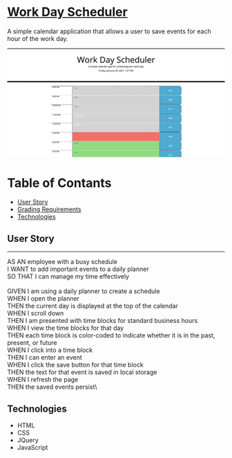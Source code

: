 # [Work Day Scheduler](https://sarah-safarzadeh.github.io/work-day-scheduler/)
A simple calendar application that allows a user to save events for each hour of the work day.

![screenshot](/assets/images/screenshot.png)

# Table of Contants
* [User Story](#user-story)
* [Grading Requirements](#grading-requirments)
* [Technologies](#technologies)

## User Story
---
AS AN employee with a busy schedule\
I WANT to add important events to a daily planner\
SO THAT I can manage my time effectively
\
\
GIVEN I am using a daily planner to create a schedule\
WHEN I open the planner\
THEN the current day is displayed at the top of the calendar\
WHEN I scroll down\
THEN I am presented with time blocks for standard business hours\
WHEN I view the time blocks for that day\
THEN each time block is color-coded to indicate whether it is in the past, present, or future\
WHEN I click into a time block\
THEN I can enter an event\
WHEN I click the save button for that time block\
THEN the text for that event is saved in local storage\
WHEN I refresh the page\
THEN the saved events persist\

## Technologies
* HTML
* CSS
* JQuery
* JavaScript

